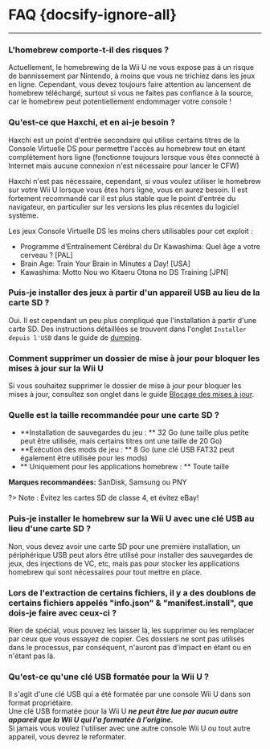 # FAQ {docsify-ignore-all}
---
### L'homebrew comporte-t-il des risques ?

Actuellement, le homebrewing de la Wii U ne vous expose pas à un risque de bannissement par Nintendo, à moins que vous ne trichiez dans les jeux en ligne. Cependant, vous devez toujours faire attention au lancement de homebrew téléchargé, surtout si vous ne faites pas confiance à la source, car le homebrew peut potentiellement endommager votre console !

### Qu'est-ce que Haxchi, et en ai-je besoin ?

Haxchi est un point d'entrée secondaire qui utilise certains titres de la Console Virtuelle DS pour permettre l'accès au homebrew tout en étant complètement hors ligne (fonctionne toujours lorsque vous êtes connecté à Internet mais aucune connexion n'est nécessaire pour lancer le CFW)

Haxchi n'est pas nécessaire, cependant, si vous voulez utiliser le homebrew sur votre Wii U lorsque vous êtes hors ligne, vous en aurez besoin. Il est fortement recommandé car il est plus stable que le point d'entrée du navigateur, en particulier sur les versions les plus récentes du logiciel système.

Les jeux Console Virtuelle DS les moins chers utilisables pour cet exploit :
 - Programme d’Entraînement Cérébral du Dr Kawashima: Quel âge a votre cerveau ? [PAL]
 - Brain Age: Train Your Brain in Minutes a Day! [USA]
 - Kawashima: Motto Nou wo Kitaeru Otona no DS Training [JPN]

### Puis-je installer des jeux à partir d'un appareil USB au lieu de la carte SD ?

Oui. Il est cependant un peu plus compliqué que l'installation à partir d'une carte SD. Des instructions détaillées se trouvent dans l'onglet `Installer depuis l'USB` dans le guide de [dumping](dump-games).

### Comment supprimer un dossier de mise à jour pour bloquer les mises à jour sur la Wii U

Si vous souhaitez supprimer le dossier de mise à jour pour bloquer les mises à jour, consultez son onglet dans le guide [Blocage des mises à jour](block-updates).

### Quelle est la taille recommandée pour une carte SD ?

 - **Installation de sauvegardes du jeu : ** 32 Go (une taille plus petite peut être utilisée, mais certains titres ont une taille de 20 Go)
 - **Exécution des mods de jeu : ** 8 Go (une clé USB FAT32 peut également être utilisée pour les mods)
 - ** Uniquement pour les applications homebrew : ** Toute taille

**Marques recommandées:** SanDisk, Samsung ou PNY

?> Note : Évitez les cartes SD de classe 4, et évitez eBay!

### Puis-je installer le homebrew sur la Wii U avec une clé USB au lieu d'une carte SD ?

Non, vous devez avoir une carte SD pour une première installation, un périphérique USB peut alors être utilisé pour installer des sauvegardes de jeux, des injections de VC, etc, mais pas pour stocker les applications homebrew qui sont nécessaires pour tout mettre en place.

### Lors de l'extraction de certains fichiers, il y a des doublons de certains fichiers appelés "info.json" & "manifest.install", que dois-je faire avec ceux-ci ?

Rien de spécial, vous pouvez les laisser là, les supprimer ou les remplacer par ceux que vous essayez de copier. Ces dossiers ne sont pas utilisés dans le processus, par conséquent, n'auront pas d'impact en étant ou en n'étant pas là.

### Qu'est-ce qu'une clé USB formatée pour la Wii U ?

Il s'agit d'une clé USB qui a été formatée par une console Wii U dans son format propriétaire.  
Une clé USB formatée pour la Wii U ***ne peut être lue par aucun autre appareil que la Wii U qui l'a formatée à l'origine.***  
Si jamais vous voulez l'utiliser avec une autre console Wii U ou tout autre appareil, vous devrez le reformater.